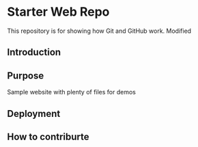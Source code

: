 # Starter Web Repo

This repository is for showing how Git and GitHub work. Modified

## Introduction

## Purpose

Sample website with plenty of files for demos

## Deployment

## How to contriburte